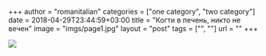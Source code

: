 +++
author = "romanitalian"
categories = ["one category", "two category"]
date = 2018-04-29T23:44:59+03:00
title = "Когти в печень, никто не вечен"
image = "imgs/page1.jpg"
layout = "post"
tags = ["", ""]
url = ""
+++

<img src="/imgs/page1.jpg">
